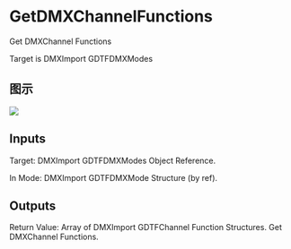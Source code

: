 # GetDMXChannelFunctions

Get DMXChannel Functions

Target is DMXImport GDTFDMXModes

## 图示

![]($-20221218-18451939.png)

## Inputs

Target: DMXImport GDTFDMXModes Object Reference.

In Mode: DMXImport GDTFDMXMode Structure (by ref).  

## Outputs

Return Value: Array of DMXImport GDTFChannel Function Structures. Get DMXChannel Functions.

